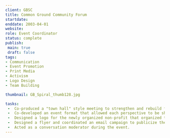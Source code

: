 ```yaml
---
client: GBSC
title: Common Ground Community Forum
startdate: 
enddate: 2003-04-01
website: 
role: Event Coordinator
status: complete
publish: 
 main: true
 draft: false
tags:
- Communication
- Event Promotion
- Print Media
- Activism
- Logo Design
- Team Building

thumbnail: GB_Spiral_thumb128.jpg

tasks: 
 -  Co-produced a "town hall" style meeting to strengthen and rebuild faith in a local community after the polarizing events leading up to the second gulf war. 
 -  Co-developed an event format that allowed each perspective to be shared and heard by all, focussing on what strengths we have as a diverse community.
 -  Designed a logo for the newly organized non-profit that organized the event.
 -  Designed a flyer and coordinated an email campaign to publicize the event.
 -  Acted as a conversation moderator during the event.
---
```

